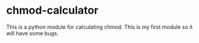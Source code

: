 # chmod-calculator

This is a python module for calculating chmod.
This is my first module so it will have some bugs.

